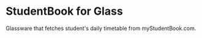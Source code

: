 StudentBook for Glass
======================

Glassware that fetches student's daily timetable from myStudentBook.com.